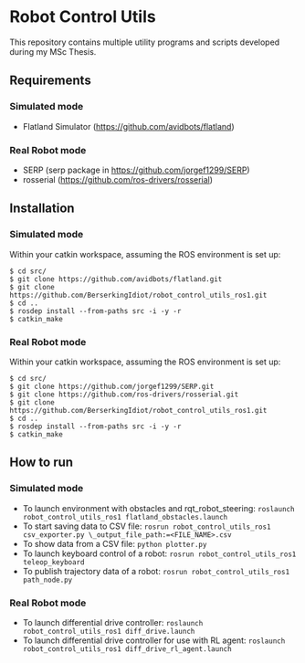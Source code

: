 # Robot Control Utils

This repository contains multiple utility programs and scripts developed during my MSc Thesis.

## Requirements
### Simulated mode
- Flatland Simulator (https://github.com/avidbots/flatland)
### Real Robot mode
- SERP (serp package in https://github.com/jorgef1299/SERP)
- rosserial (https://github.com/ros-drivers/rosserial)

## Installation

### Simulated mode
Within your catkin workspace, assuming the ROS environment is set up:
```
$ cd src/
$ git clone https://github.com/avidbots/flatland.git
$ git clone https://github.com/BerserkingIdiot/robot_control_utils_ros1.git
$ cd ..
$ rosdep install --from-paths src -i -y -r
$ catkin_make
```

### Real Robot mode
Within your catkin workspace, assuming the ROS environment is set up:
```
$ cd src/
$ git clone https://github.com/jorgef1299/SERP.git
$ git clone https://github.com/ros-drivers/rosserial.git
$ git clone https://github.com/BerserkingIdiot/robot_control_utils_ros1.git
$ cd ..
$ rosdep install --from-paths src -i -y -r
$ catkin_make
```

## How to run

### Simulated mode
- To launch environment with obstacles and rqt_robot_steering: `roslaunch robot_control_utils_ros1 flatland_obstacles.launch`
- To start saving data to CSV file: `rosrun robot_control_utils_ros1 csv_exporter.py \_output_file_path:=<FILE_NAME>.csv`
- To show data from a CSV file: `python plotter.py`
- To launch keyboard control of a robot: `rosrun robot_control_utils_ros1 teleop_keyboard`
- To publish trajectory data of a robot: `rosrun robot_control_utils_ros1 path_node.py`

### Real Robot mode
- To launch differential drive controller: `roslaunch robot_control_utils_ros1 diff_drive.launch`
- To launch differential drive controller for use with RL agent: `roslaunch robot_control_utils_ros1 diff_drive_rl_agent.launch`
